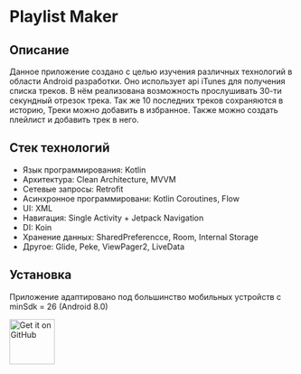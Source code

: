 # Playlist Maker
## Описание
Данное приложение создано с целью изучения различных технологий в области Android разработки. Оно использует api iTunes для получения списка треков. В нём реализована возможность прослушивать 30-ти секундный отрезок трека.
Так же 10 последних треков сохраняются в историю, Треки можно добавить в избранное. Также можно создать плейлист и добавить трек в него.
## Стек технологий
* Язык программирования: Kotlin
* Архитектура: Clean Architecture, MVVM
* Сетевые запросы: Retrofit
* Асинхронное программировани: Kotlin Coroutines, Flow
* UI: XML
* Навигация: Single Activity + Jetpack Navigation
* DI: Koin
* Хранение данных: SharedPreferencce, Room, Internal Storage
* Другое: Glide, Peke, ViewPager2, LiveData
## Установка
Приложение адаптировано под большинство мобильных устройств с minSdk = 26 (Android 8.0)

[<img src="https://github.com/user-attachments/assets/da5473b2-f392-4d9e-82c8-733809cc06ba"
    alt="Get it on GitHub"
    height="80">](https://github.com/skilanet/PlaylistMaker/releases/tag/v1.0.0)
